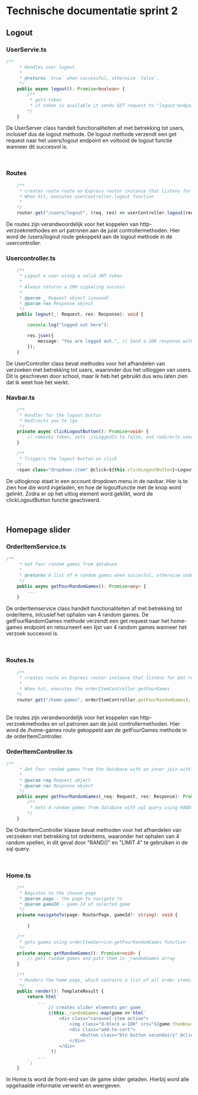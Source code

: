 # Technische documentatie sprint 2

## Logout
### UserServie.ts
```typescript
/**
     * Handles user logout
     *
     * @returns `true` when successful, otherwise `false`.
     */
    public async logout(): Promise<boolean> {
        /** 
         * gets token
         * if token is available it sends GET request to "logout"endpoint with the token
        */
    }
```
De UserServer class handelt functionaliteiten af met betrekking tot users, inclusief dus de logout methode. De logout methode verzendt een get request naar het users/logout endpoint en voltooid de logout functie wanneer dit succesvol is.

<br>

### Routes
```ts
    /** 
     * creates route route on Express router instance that listens for Get requests at path '/user/logout'
     * When hit, executes userController.logout function
     * 
    */
    router.get("/users/logout", (req, res) => userController.logout(req, res)); 
```
De routes zijn verandwoordelijk voor het koppelen van http-verzoekmethodes en url patronen aan de juist controllermethoden. Hier word de /users/logout route gekoppeld aan de logout methode in de usercontroller.
<br>

### Usercontroller.ts
```ts
    /**
     * Logout a user using a valid JWT token
     *
     * Always returns a 200 signaling success
     *
     * @param _ Request object (unused)
     * @param res Response object
     */
    public logout(_: Request, res: Response): void {

        console.log("logged out here");

        res.json({
            message: "You are logged out.", // Send a 200 response with a logout message
        });
    }
```
De UserController class bevat methodes voor het afhandelen van verzoeken met betrekking tot users, waaronder dus het uitloggen van users. Dit is geschreven door school, maar ik heb het gebruikt dus wou laten zien dat ik weet hoe het werkt. 
<br>


### Navbar.ts
```typescript
    /**
     * Handler for the logout button
     * Redirects you to lgo
     */
    private async clickLogoutButton(): Promise<void> {
        // removes token, sets _isLoggedIn to false, and redirects user to login page. 
    }

    /** 
     * Triggers the logout button on click
    */
    <span class="dropdown-item" @click=${this.clickLogoutButton}>Logout</span>
```
De uitlogknop staat in een account dropdown menu in de navbar. Hier is te zien hoe die word ingeladen, en hoe de logoutfunctie met de knop word gelinkt. Zodra er op het uitlog element word geklikt, word de clickLogoutButton functie geactiveerd. 

<br>

## Homepage slider
### OrderItemService.ts
```ts
/**
     * Get four random games from database
     * 
     * @returns A list of 4 random games when succesful, otherwise undefined.
     */
    public async getFourRandomGames(): Promise<any> {
        ...
    }
```
De orderItemservice class handelt functionaliteiten af met betrekking tot orderitems, inlcusief het ophalen van 4 random games. De getFourRandomGames methode verzendt een get request naar het home-games endpoint en retourneert een lijst van 4 random games wanneer het verzoek succesvol is. 

<br>

### Routes.ts
```ts
    /** 
     * creates route on Express router instance that listens for Get requests at path '/home/games'
     * 
     * When hit, executes the orderItemController.getFourGames
    */
    router.get("/home-games", orderItemController.getFourRandomGames);
```
<br>
De routes zijn verandwoordelijk voor het koppelen van http-verzoekmethodes en url patronen aan de juist controllermethoden. Hier word de /home-games route gekoppeld aan de getFourGames methode in de orderItemController.


### OrderItemController.ts
```ts
/**
     * Get four random games from the database with an inner join with the product table.
     * 
     * @param req Request object
     * @param res Response object
     */
    public async getFourRandomGames(_req: Request, res: Response): Promise<void> {
        /** 
         * Gets 4 random games from database with sql query using RAND(). 
        */
    }
```
De OrderItemController klasse bevat methoden voor het afhandelen van verzoeken met betrekking tot orderitems, waaronder het ophalen van 4 random spellen, in dit geval door "RAND()" en "LIMIT 4" te gebruiken in de sql query.

<br>


### Home.ts 
```ts
    /**
     * Nagiates to the chosen page
     * @param page - the page to navigate to
     * @param gameID - game-Id of selected game
     */
    private navigateTo(page: RouterPage, gameId?: string): void {
            
        }

    /**
     * gets games using orderItemService.getFourRandomGames function
     */
    private async getRandomGames(): Promise<void> {
        // gets random games and puts them in _randomGames array
    }

    /**
     * Renders the home page, which contains a list of all order items.
     */
    public render(): TemplateResult {
        return html`
            ...
                // creates slider elements per game
                ${this._randomGames.map(game => html`
                    <div class="carousel-item active">
                        <img class="d-block w-100" src="${game.thumbnail}" alt="First slide">
                        <div class="add-to-cart">
                            <button class="btn button secondairy" @click=${(): void => this.navigateTo(RouterPage.GameDetail, game.id)}>More information</button>
                        </div>
                    </div>
                `)}  
            ...
        `;
    }
```
In Home.ts word de front-end van de game slider geladen. Hierbij word alle opgehaalde informatie verwerkt en weergeven. 
